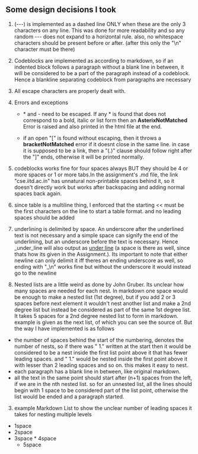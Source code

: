 ## Some design decisions I took

1. (---) is implemented as a dashed line ONLY when these are the only 3 characters on any line. This was done for more readability and so any random --- does not expand to a horizontal rule. also, no whitespace characters should be present before or after. (after this only the "\n" character must be there)

4. Codeblocks are implemented as according to markdown, so if an indented block follows a paragraph without a blank line in between, it will be considered to be a part of the paragraph instead of a codeblock. Hence a blankline separating codeblock from paragraphs are necessary

5. All escape characters are properly dealt with.

6. Errors and exceptions 
    - \* and \- need to be escaped. If any * is found that does not correspond to a bold, italic or list form then an **AsterixNotMatched** Error is raised and also printed in the html file at the end.

    - if an open "[" is found without escaping, then it throws a **bracketNotMatched** error if it doesnt close in the same line.
    in case it is supposed to be a link, then a "(.)" clause should follow right after the "]" ends, otherwise it will be printed normally.

7. codeblocks works fine for four spaces always BUT they should be 4 or more spaces or 1 or more tabs.In the assignment's .md file, the link "cse.iitd.ac.in" has unnatural non-printable spaces behind it, so it doesn't directly work but works after backspacing and adding normal spaces back again.

8. since table is a multiline thing, I enforced that the starting << must be the first characters on the line to start a table format.
and no leading spaces should be added

6. underlining is delimited by space. An underscore after the underlined text is not necessary and a simple space can signify the end of the underlining, but an underscore before the text is necessary. Hence  \_under\_line will also output as <u>under line</u> (a space is there as well, since thats how its given in the Assignment.). Its important to note that either newline can only delimit it iff theres an ending underscore as well, so ending with "\_\n" works fine but without the underscore it would instead go to the newline

2. Nested lists are a little weird as done by John Gruber. Its unclear how many spaces are needed for each nest. In markdown one space  would be enough to make a nested list (1st degree), but if you add 2 or 3 spaces before next element it wouldn't nest another list and make a 2nd degree list but instead be considered as part of the same 1st degree list. It takes 5 spaces for a 2nd degree nested list to form in markdown. example is given as the next list, of which you can see the source of. 
But the way I have implemented is as follows
 - the number of spaces behind the start of the numbering, denotes the number of nests, so if there was " 1." written at the start then it would be considered to be a nest inside the first list point above it that has fewer leading spaces. and "  1." would be nested inside the first point above it with lesser than 2 leading spaces and so on. this makes it easy to nest. 
 - each paragraph has a blank line in between, like original markdown.
 - all the text in the same point should start after (n+1) spaces from the left, if we are in the nth nested list. so for an unnested list, all the lines should begin with 1 space to be considered part of the list point, otherwise the list would be ended and a paragraph started.

3. example Markdown List to show the unclear number of leading spaces it takes for nesting multiple levels
 * 1space
  * 2space
   * 3space
    * 4space
     * 5space

